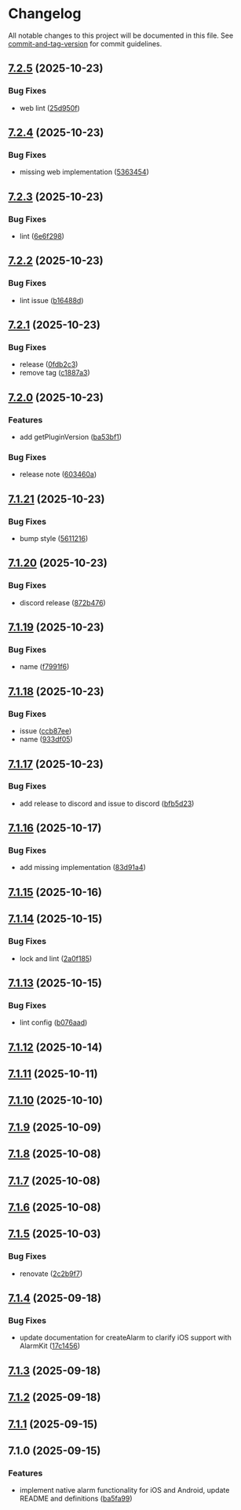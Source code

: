 # Changelog

All notable changes to this project will be documented in this file. See [commit-and-tag-version](https://github.com/absolute-version/commit-and-tag-version) for commit guidelines.

## [7.2.5](https://github.com/Cap-go/capacitor-alarm/compare/7.2.4...7.2.5) (2025-10-23)


### Bug Fixes

* web lint ([25d950f](https://github.com/Cap-go/capacitor-alarm/commit/25d950f9152a764f3872dd03f493c1b8d6ed83b0))

## [7.2.4](https://github.com/Cap-go/capacitor-alarm/compare/7.2.3...7.2.4) (2025-10-23)


### Bug Fixes

* missing web implementation ([5363454](https://github.com/Cap-go/capacitor-alarm/commit/5363454c9faca43a31c08d6151fb6827de30028c))

## [7.2.3](https://github.com/Cap-go/capacitor-alarm/compare/7.2.2...7.2.3) (2025-10-23)


### Bug Fixes

* lint ([6e6f298](https://github.com/Cap-go/capacitor-alarm/commit/6e6f2982145a01529421ff415f9f38e9ddbc5c12))

## [7.2.2](https://github.com/Cap-go/capacitor-alarm/compare/7.2.1...7.2.2) (2025-10-23)


### Bug Fixes

* lint issue ([b16488d](https://github.com/Cap-go/capacitor-alarm/commit/b16488d1f59cc5bf3d606bf149ff2cba4bedb905))

## [7.2.1](https://github.com/Cap-go/capacitor-alarm/compare/7.2.0...7.2.1) (2025-10-23)


### Bug Fixes

* release ([0fdb2c3](https://github.com/Cap-go/capacitor-alarm/commit/0fdb2c34aefb29d25c4dd856853ac76ded16b341))
* remove tag ([c1887a3](https://github.com/Cap-go/capacitor-alarm/commit/c1887a3079d7339ccd0e01e602b988bb82d46483))

## [7.2.0](https://github.com/Cap-go/capacitor-alarm/compare/7.1.21...7.2.0) (2025-10-23)


### Features

* add getPluginVersion ([ba53bf1](https://github.com/Cap-go/capacitor-alarm/commit/ba53bf11a1652865994a6c606327f02dba3fcd7d))


### Bug Fixes

* release note ([603460a](https://github.com/Cap-go/capacitor-alarm/commit/603460a9690b0a6437c6d2345e4b51a950c0dfe8))

## [7.1.21](https://github.com/Cap-go/capacitor-alarm/compare/7.1.20...7.1.21) (2025-10-23)


### Bug Fixes

* bump style ([5611216](https://github.com/Cap-go/capacitor-alarm/commit/56112168a610d7830c84589a637f42fd9a76dd01))

## [7.1.20](https://github.com/Cap-go/capacitor-alarm/compare/7.1.19...7.1.20) (2025-10-23)


### Bug Fixes

* discord release ([872b476](https://github.com/Cap-go/capacitor-alarm/commit/872b476ac4fb13d4d966c314284dd00598d6143b))

## [7.1.19](https://github.com/Cap-go/capacitor-alarm/compare/7.1.18...7.1.19) (2025-10-23)


### Bug Fixes

* name ([f7991f6](https://github.com/Cap-go/capacitor-alarm/commit/f7991f65d71ff2f4dcbfb637b7e864bc91a7662a))

## [7.1.18](https://github.com/Cap-go/capacitor-alarm/compare/7.1.17...7.1.18) (2025-10-23)


### Bug Fixes

* issue ([ccb87ee](https://github.com/Cap-go/capacitor-alarm/commit/ccb87ee882d0fdbe440c11bfe29b873f82556d7f))
* name ([933df05](https://github.com/Cap-go/capacitor-alarm/commit/933df052208619b841e0eba5054de0b635a61e6e))

## [7.1.17](https://github.com/Cap-go/capacitor-alarm/compare/7.1.16...7.1.17) (2025-10-23)


### Bug Fixes

* add release to discord and issue to discord ([bfb5d23](https://github.com/Cap-go/capacitor-alarm/commit/bfb5d23053f2eac37ccab5b1427dfb4c45f45f18))

## [7.1.16](https://github.com/Cap-go/capacitor-alarm/compare/7.1.15...7.1.16) (2025-10-17)


### Bug Fixes

* add missing implementation ([83d91a4](https://github.com/Cap-go/capacitor-alarm/commit/83d91a4deb92a7bf7746771442b4ec90f3c1afe2))

## [7.1.15](https://github.com/Cap-go/capacitor-alarm/compare/7.1.14...7.1.15) (2025-10-16)

## [7.1.14](https://github.com/Cap-go/capacitor-alarm/compare/7.1.13...7.1.14) (2025-10-15)


### Bug Fixes

* lock and lint ([2a0f185](https://github.com/Cap-go/capacitor-alarm/commit/2a0f18551b7244ee09626edff099a6457479598f))

## [7.1.13](https://github.com/Cap-go/capacitor-alarm/compare/7.1.12...7.1.13) (2025-10-15)


### Bug Fixes

* lint config ([b076aad](https://github.com/Cap-go/capacitor-alarm/commit/b076aad02829ac6b25014f4154525bf36c3cf839))

## [7.1.12](https://github.com/Cap-go/capacitor-alarm/compare/7.1.11...7.1.12) (2025-10-14)

## [7.1.11](https://github.com/Cap-go/capacitor-alarm/compare/7.1.10...7.1.11) (2025-10-11)

## [7.1.10](https://github.com/Cap-go/capacitor-alarm/compare/7.1.9...7.1.10) (2025-10-10)

## [7.1.9](https://github.com/Cap-go/capacitor-alarm/compare/7.1.8...7.1.9) (2025-10-09)

## [7.1.8](https://github.com/Cap-go/capacitor-alarm/compare/7.1.7...7.1.8) (2025-10-08)

## [7.1.7](https://github.com/Cap-go/capacitor-alarm/compare/7.1.6...7.1.7) (2025-10-08)

## [7.1.6](https://github.com/Cap-go/capacitor-alarm/compare/7.1.5...7.1.6) (2025-10-08)

## [7.1.5](https://github.com/Cap-go/capacitor-alarm/compare/7.1.4...7.1.5) (2025-10-03)


### Bug Fixes

* renovate ([2c2b9f7](https://github.com/Cap-go/capacitor-alarm/commit/2c2b9f75a78cfca197e4d6edccef9a13a7239eca))

## [7.1.4](https://github.com/Cap-go/capacitor-alarm/compare/7.1.3...7.1.4) (2025-09-18)


### Bug Fixes

* update documentation for createAlarm to clarify iOS support with AlarmKit ([17c1456](https://github.com/Cap-go/capacitor-alarm/commit/17c1456163dab77f2c666fa41097dd95616242a6))

## [7.1.3](https://github.com/Cap-go/capacitor-alarm/compare/7.1.2...7.1.3) (2025-09-18)

## [7.1.2](https://github.com/Cap-go/capacitor-alarm/compare/7.1.1...7.1.2) (2025-09-18)

## [7.1.1](https://github.com/Cap-go/capacitor-alarm/compare/7.1.0...7.1.1) (2025-09-15)

## 7.1.0 (2025-09-15)


### Features

* implement native alarm functionality for iOS and Android, update README and definitions ([ba5fa99](https://github.com/Cap-go/capacitor-alarm/commit/ba5fa99e85233a35af2018c11f825f2803b222d5))

